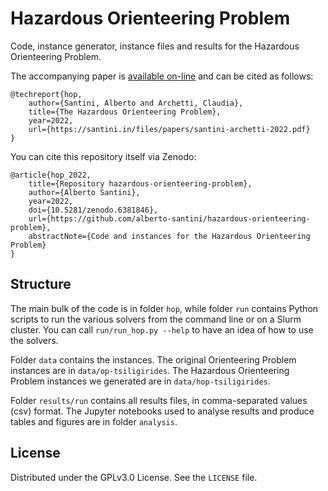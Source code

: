 # Hazardous Orienteering Problem

Code, instance generator, instance files and results for the Hazardous Orienteering Problem.

The accompanying paper is [available on-line](https://santini.in/files/papers/santini-archetti-2022.pdf) and can be cited as follows:

```
@techreport{hop,
    author={Santini, Alberto and Archetti, Claudia},
    title={The Hazardous Orienteering Problem},
    year=2022,
    url={https://santini.in/files/papers/santini-archetti-2022.pdf}
}
```

You can cite this repository itself via Zenodo:

```
@article{hop_2022,
    title={Repository hazardous-orienteering-problem},
    author={Alberto Santini},
    year=2022,
    doi={10.5281/zenodo.6381846},
    url={https://github.com/alberto-santini/hazardous-orienteering-problem},
    abstractNote={Code and instances for the Hazardous Orienteering Problem}
}
```

## Structure

The main bulk of the code is in folder `hop`, while folder `run` contains Python scripts to run the various solvers from the command line or on a Slurm cluster.
You can call `run/run_hop.py --help` to have an idea of how to use the solvers.

Folder `data` contains the instances.
The original Orienteering Problem instances are in `data/op-tsiligirides`.
The Hazardous Orienteering Problem instances we generated are in `data/hop-tsiligirides`.

Folder `results/run` contains all results files, in comma-separated values (csv) format.
The Jupyter notebooks used to analyse results and produce tables and figures are in folder `analysis`.

## License

Distributed under the GPLv3.0 License. See the `LICENSE` file.
